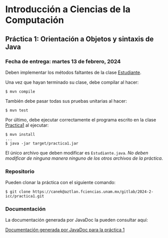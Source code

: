Introducción a Ciencias de la Computación
=========================================

Práctica 1: Orientación a Objetos y sintaxis de Java
----------------------------------------------------

### Fecha de entrega: martes 13 de febrero, 2024

Deben implementar los métodos faltantes de la clase
[Estudiante](https://aztlan.fciencias.unam.mx/gitlab/2024-2-icc/practica1/blob/main/src/main/java/mx/unam/ciencias/icc/Estudiante.java).

Una vez que hayan terminado su clase, debe compilar al hacer:

```
$ mvn compile
```

También debe pasar todas sus pruebas unitarias al hacer:

```
$ mvn test
```

Por último, debe ejecutar correctamente el programa escrito en la clase
[Practica1](https://aztlan.fciencias.unam.mx/gitlab/2024-2-icc/practica1/blob/main/src/main/java/mx/unam/ciencias/icc/Practica1.java)
al ejecutar:

```
$ mvn install
...
$ java -jar target/practica1.jar
```

El único archivo que deben modificar es `Estudiante.java`. *No deben modificar
de ninguna manera ninguno de los otros archivos de la práctica*.

### Repositorio

Pueden clonar la práctica con el siguiente comando:

```
$ git clone https://canek@aztlan.fciencias.unam.mx/gitlab/2024-2-icc/practica1.git
```

### Documentación

La documentación generada por JavaDoc la pueden consultar aquí:

[Documentación generada por JavaDoc para la práctica
1](https://aztlan.fciencias.unam.mx/~canek/2024-2-icc/practica1/apidocs/index.html)
